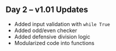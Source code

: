 ## Day 2 – v1.01 Updates
- Added input validation with `while True`
- Added odd/even checker
- Added defensive division logic
- Modularized code into functions